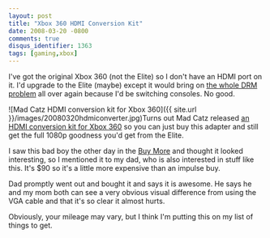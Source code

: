 ```yaml
---
layout: post
title: "Xbox 360 HDMI Conversion Kit"
date: 2008-03-20 -0800
comments: true
disqus_identifier: 1363
tags: [gaming,xbox]
---
```

I've got the original Xbox 360 (not the Elite) so I don't have an HDMI
port on it. I'd upgrade to the Elite (maybe) except it would bring on
[the whole DRM
problem](/archive/2007/12/10/xbox-live-drm-eating-my-lunch.aspx) all
over again because I'd be switching consoles. No good.

![Mad Catz HDMI conversion kit for Xbox
360]({{ site.url }}/images/20080320hdmiconverter.jpg)Turns
out Mad Catz released [an HDMI conversion kit for Xbox
360](http://www.madcatz.com/Default.asp?Page=411&CategoryImg=Xbox_360_Accessories)
so you can just buy this adapter and still get the full 1080p goodness
you'd get from the Elite.

I saw this bad boy the other day in the [Buy
More](http://www.buy-more.net/) and thought it looked interesting, so I
mentioned it to my dad, who is also interested in stuff like this. It's
$90 so it's a little more expensive than an impulse buy.

Dad promptly went out and bought it and says it is awesome. He says he
and my mom both can see a very obvious visual difference from using the
VGA cable and that it's so clear it almost hurts.

Obviously, your mileage may vary, but I think I'm putting this on my
list of things to get.

